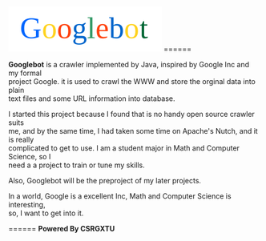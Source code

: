 <img src="https://raw.githubusercontent.com/csrgxtu/Googlebot/master/data/Googlebot-Logo.png" alt="Googlebot Logo"/>
======

<p><b>Googlebot</b> is a crawler implemented by Java, inspired by Google Inc and my formal<br />
project Google. it is used to crawl the WWW and store the orginal data into plain<br />
text files and some URL information into database.</p>

<p>I started this project because I found that is no handy open source crawler suits<br />
me, and by the same time, I had taken some time on Apache's Nutch, and it is really<br />
complicated to get to use. I am a student major in Math and Computer Science, so I<br />
need a a project to train or tune my skills.</p>

<p>Also, Googlebot will be the preproject of my later projects.</p>

<p>In a world, Google is a excellent Inc, Math and Computer Science is interesting,<br />
so, I want to get into it.</p>

======
<b>Powered By CSRGXTU</b>
